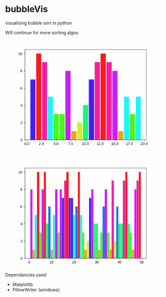 # bubbleVis
visualising bubble sort in python 

Will continue for more sorting algos
![BBSort](https://github.com/Youssef-Rachad/bubbleVis/blob/main/bbSort.gif)
![InsertionSort](https://github.com/Youssef-Rachad/bubbleVis/blob/main/insertion.gif)
Dependancies used:
- Matplotlib
- PillowWriter (windows)
